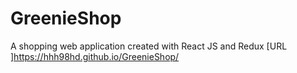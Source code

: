 # GreenieShop
A shopping web application created with React JS and Redux
[URL ]https://hhh98hd.github.io/GreenieShop/